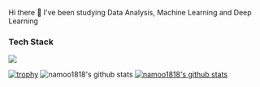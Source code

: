 Hi there 👋
I've been studying Data Analysis, Machine Learning and Deep Learning

### Tech Stack
<img src="https://img.shields.io/badge/Python-3776AB?style=flat&logo=Python&logoColor=white"/>

[![trophy](https://github-profile-trophy.vercel.app/?username=namoo1818)](https://github.com/ryo-ma/github-profile-trophy)
![namoo1818's github stats](https://github-readme-stats.vercel.app/api?username=namoo1818&show_icons=true)
[![namoo1818's github stats](https://github-readme-stats.vercel.app/api/top-langs/?username=namoo1818&show_icons=true&hide_border=true&title_color=004386&icon_color=004386&layout=compact)](https://github.com/namoo1818)
<!--
**namoo1818/namoo1818** is a ✨ _special_ ✨ repository because its `README.md` (this file) appears on your GitHub profile.

Here are some ideas to get you started:

- 🔭 I’m currently working on ...
- 🌱 I’m currently learning ...
- 👯 I’m looking to collaborate on ...
- 🤔 I’m looking for help with ...
- 💬 Ask me about ...
- 📫 How to reach me: ...
- 😄 Pronouns: ...
- ⚡ Fun fact: ...
-->
